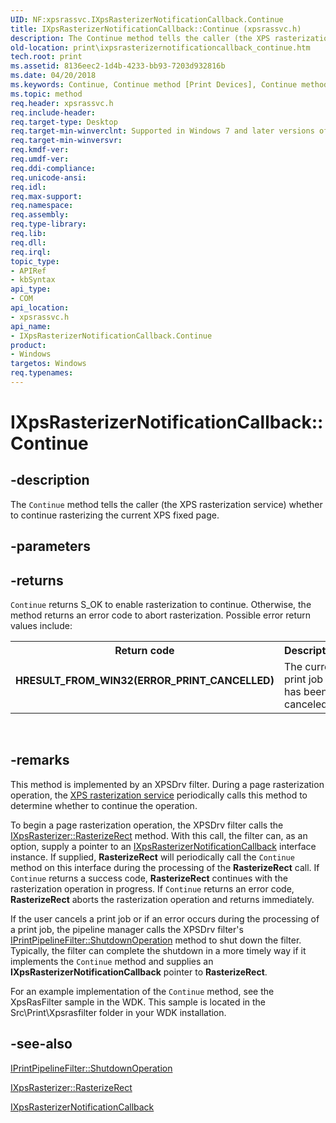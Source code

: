 ```yaml
---
UID: NF:xpsrassvc.IXpsRasterizerNotificationCallback.Continue
title: IXpsRasterizerNotificationCallback::Continue (xpsrassvc.h)
description: The Continue method tells the caller (the XPS rasterization service) whether to continue rasterizing the current XPS fixed page.
old-location: print\ixpsrasterizernotificationcallback_continue.htm
tech.root: print
ms.assetid: 8136eec2-1d4b-4233-bb93-7203d932816b
ms.date: 04/20/2018
ms.keywords: Continue, Continue method [Print Devices], Continue method [Print Devices],IXpsRasterizerNotificationCallback interface, IXpsRasterizerNotificationCallback interface [Print Devices],Continue method, IXpsRasterizerNotificationCallback.Continue, IXpsRasterizerNotificationCallback::Continue, print.ixpsrasterizernotificationcallback_continue, print_xpsrast_f107f6a3-c35f-4ec1-b50f-062852852af6.xml, xpsrassvc/IXpsRasterizerNotificationCallback::Continue
ms.topic: method
req.header: xpsrassvc.h
req.include-header: 
req.target-type: Desktop
req.target-min-winverclnt: Supported in Windows 7 and later versions of the Windows operating system.
req.target-min-winversvr: 
req.kmdf-ver: 
req.umdf-ver: 
req.ddi-compliance: 
req.unicode-ansi: 
req.idl: 
req.max-support: 
req.namespace: 
req.assembly: 
req.type-library: 
req.lib: 
req.dll: 
req.irql: 
topic_type:
- APIRef
- kbSyntax
api_type:
- COM
api_location:
- xpsrassvc.h
api_name:
- IXpsRasterizerNotificationCallback.Continue
product:
- Windows
targetos: Windows
req.typenames: 
---
```


# IXpsRasterizerNotificationCallback::Continue


## -description


The <code>Continue</code> method tells the caller (the XPS rasterization service) whether to continue rasterizing the current XPS fixed page.


## -parameters






## -returns



<code>Continue</code> returns S_OK to enable rasterization to continue. Otherwise, the method returns an error code to abort rasterization. Possible error return values include:

<table>
<tr>
<th>Return code</th>
<th>Description</th>
</tr>
<tr>
<td width="40%">
<dl>
<dt><b>HRESULT_FROM_WIN32(ERROR_PRINT_CANCELLED)</b></dt>
</dl>
</td>
<td width="60%">
The current print job has been canceled.

</td>
</tr>
</table>
 




## -remarks



This method is implemented by an XPSDrv filter. During a page rasterization operation, the <a href="https://msdn.microsoft.com/a6a3746a-3638-464b-bca0-60003f37af76">XPS rasterization service</a> periodically calls this method to determine whether to continue the operation.

To begin a page rasterization operation, the XPSDrv filter calls the <a href="https://msdn.microsoft.com/library/windows/hardware/ff556365">IXpsRasterizer::RasterizeRect</a> method. With this call, the filter can, as an option, supply a pointer to an <a href="https://msdn.microsoft.com/7616b5c7-a21f-4db1-923b-ebf2a039b5ec">IXpsRasterizerNotificationCallback</a> interface instance. If supplied, <b>RasterizeRect</b> will periodically call the <code>Continue</code> method on this interface during the processing of the <b>RasterizeRect</b> call. If <code>Continue</code> returns a success code, <b>RasterizeRect</b> continues with the rasterization operation in progress. If <code>Continue</code> returns an error code, <b>RasterizeRect</b> aborts the rasterization operation and returns immediately.

If the user cancels a print job or if an error occurs during the processing of a print job, the pipeline manager calls the XPSDrv filter's <a href="https://msdn.microsoft.com/library/windows/hardware/ff554295">IPrintPipelineFilter::ShutdownOperation</a> method to shut down the filter. Typically, the filter can complete the shutdown in a more timely way if it implements the <code>Continue</code> method and supplies an <b>IXpsRasterizerNotificationCallback</b> pointer to <b>RasterizeRect</b>.

For an example implementation of the <code>Continue</code> method, see the XpsRasFilter sample in the WDK. This sample is located in the Src\Print\Xpsrasfilter folder in your WDK installation.




## -see-also




<a href="https://msdn.microsoft.com/library/windows/hardware/ff554295">IPrintPipelineFilter::ShutdownOperation</a>



<a href="https://msdn.microsoft.com/library/windows/hardware/ff556365">IXpsRasterizer::RasterizeRect</a>



<a href="https://msdn.microsoft.com/7616b5c7-a21f-4db1-923b-ebf2a039b5ec">IXpsRasterizerNotificationCallback</a>
 

 

